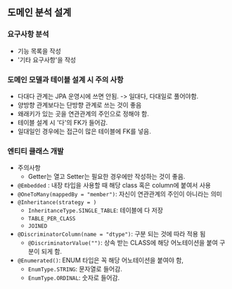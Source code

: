 ## 도메인 분석 설계

### 요구사항 분석
- 기능 목록을 작성
- '기타 요구사항'을 작성

### 도메인 모델과 테이블 설계 시 주의 사항
- 다대다 관계는 JPA 운영시에 쓰면 안됨. -> 일대다, 다대일로 풀어야함.
- 양방향 관계보다는 단방향 관계로 쓰는 것이 좋음
- 왜래키가 있는 곳을 연관관계의 주인으로 정해야 함.
- 테이블 설계 시 '다'의 FK가 들어감.
- 일대일인 경우에는 접근이 많은 테이블에 FK를 넣음.

### 엔티티 클래스 개발
- 주의사항
    - Getter는 열고 Setter는 필요한 경우에만 작성하는 것이 좋음.
- `@Embedded` : 내장 타입을 사용할 때 해당 class 혹은 column에 붙여서 사용
- `@OneToMany(mappedBy = "member")`: 자신이 연관관계의 주인이 아니라는 의미
- `@Inheritance(strategy = )`
    - `InheritanceType.SINGLE_TABLE`: 테이블에 다 저장
    - `TABLE_PER_CLASS`
    - `JOINED`
- `@DiscriminatorColumn(name = "dtype")`: 구분 되는 것에 따라 적용 됨
    - `@DiscriminatorValue("")`: 상속 받는 CLASS에 해당 어노테이션을 붙여 구분이 되게 함.
- `@Enumerated()`: ENUM 타입은 꼭 해당 어노테이션을 붙여야 함,
    - `EnumType.STRING`: 문자열로 들어감.
    - `EnumType.ORDINAL`: 숫자로 들어감.